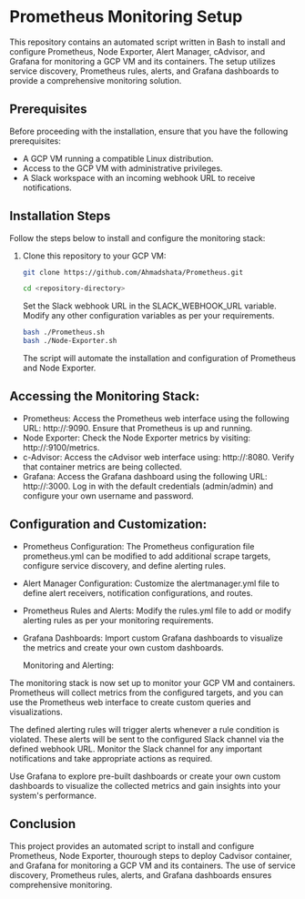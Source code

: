 # Prometheus Monitoring Setup

This repository contains an automated script written in Bash to install and configure Prometheus, Node Exporter, Alert Manager, cAdvisor, and Grafana for monitoring a GCP VM and its containers. The setup utilizes service discovery, Prometheus rules, alerts, and Grafana dashboards to provide a comprehensive monitoring solution.

## Prerequisites

Before proceeding with the installation, ensure that you have the following prerequisites:

- A GCP VM running a compatible Linux distribution.
- Access to the GCP VM with administrative privileges.
- A Slack workspace with an incoming webhook URL to receive notifications.

## Installation Steps

Follow the steps below to install and configure the monitoring stack:

1. Clone this repository to your GCP VM:

   ```bash
   git clone https://github.com/Ahmadshata/Prometheus.git
   ```
   
   ```bash
   cd <repository-directory>
   ```
   Set the Slack webhook URL in the SLACK_WEBHOOK_URL variable.
   Modify any other configuration variables as per your requirements.
   
   ```bash
   bash ./Prometheus.sh
   bash ./Node-Exporter.sh
   ```
   The script will automate the installation and configuration of Prometheus and Node Exporter.
   
## Accessing the Monitoring Stack:

- Prometheus: Access the Prometheus web interface using the following URL: http://<vm-ip>:9090. Ensure that Prometheus is up and running.
- Node Exporter: Check the Node Exporter metrics by visiting: http://<vm-ip>:9100/metrics.
- c-Advisor: Access the cAdvisor web interface using: http://<vm-ip>:8080. Verify that container metrics are being collected.
- Grafana: Access the Grafana dashboard using the following URL: http://<vm-ip>:3000. Log in with the default credentials (admin/admin) and configure your own username and password.
  
## Configuration and Customization:

- Prometheus Configuration: The Prometheus configuration file prometheus.yml can be modified to add additional scrape targets, configure service discovery, and define alerting rules.
- Alert Manager Configuration: Customize the alertmanager.yml file to define alert receivers, notification configurations, and routes.
- Prometheus Rules and Alerts: Modify the rules.yml file to add or modify alerting rules as per your monitoring requirements.
- Grafana Dashboards: Import custom Grafana dashboards to visualize the metrics and create your own custom dashboards.
  
  Monitoring and Alerting:

The monitoring stack is now set up to monitor your GCP VM and containers. Prometheus will collect metrics from the configured targets, and you can use the Prometheus web interface to create custom queries and visualizations.

The defined alerting rules will trigger alerts whenever a rule condition is violated. These alerts will be sent to the configured Slack channel via the defined webhook URL. Monitor the Slack channel for any important notifications and take appropriate actions as required.

Use Grafana to explore pre-built dashboards or create your own custom dashboards to visualize the collected metrics and gain insights into your system's performance.

## Conclusion
This project provides an automated script to install and configure Prometheus, Node Exporter, thourough steps to deploy Cadvisor container, and Grafana for monitoring a GCP VM and its containers. 
The use of service discovery, Prometheus rules, alerts, and Grafana dashboards ensures comprehensive monitoring.
